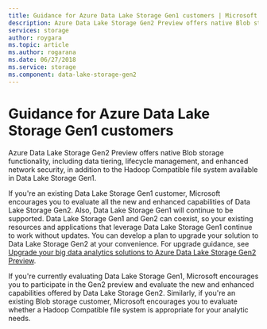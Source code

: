 ```yaml
---
title: Guidance for Azure Data Lake Storage Gen1 customers | Microsoft Docs
description: Azure Data Lake Storage Gen2 Preview offers native Blob storage functionality, including data tiering, lifecycle management, and enhanced network security, in addition to the Hadoop Compatible file system available in Data Lake Storage Gen1.
services: storage
author: roygara
ms.topic: article
ms.author: rogarana
ms.date: 06/27/2018
ms.service: storage
ms.component: data-lake-storage-gen2
---
```


# Guidance for Azure Data Lake Storage Gen1 customers

Azure Data Lake Storage Gen2 Preview offers native Blob storage functionality, including data tiering, lifecycle management, and enhanced network security, in addition to the Hadoop Compatible file system available in Data Lake Storage Gen1.

If you're an existing Data Lake Storage Gen1 customer, Microsoft encourages you to evaluate all the new and enhanced capabilities of Data Lake Storage Gen2. Also, Data Lake Storage Gen1 will continue to be supported. Data Lake Storage Gen1 and Gen2 can coexist, so your existing resources and applications that leverage Data Lake Storage Gen1 continue to work without updates. You can develop a plan to upgrade your solution to Data Lake Storage Gen2 at your convenience. For upgrade guidance, see [Upgrade your big data analytics solutions to Azure Data Lake Storage Gen2 Preview](data-lake-storage-upgrade.md).

If you're currently evaluating Data Lake Storage Gen1, Microsoft encourages you to participate in the Gen2 preview and evaluate the new and enhanced capabilities offered by Data Lake Storage Gen2. Similarly, if you're an existing Blob storage customer, Microsoft encourages you to evaluate whether a Hadoop Compatible file system is appropriate for your analytic needs.
